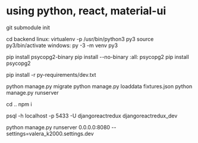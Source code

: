 using python, react, material-ui
==================
git submodule init

cd backend
linux:
	virtualenv -p /usr/bin/python3 py3
	source py3/bin/activate
windows:
	py -3 -m venv py3

pip install psycopg2-binary
pip install --no-binary :all: psycopg2
pip install psycopg2

pip install -r py-requirements/dev.txt

python manage.py migrate
python manage.py loaddata fixtures.json
python manage.py runserver

cd ..
npm i

psql -h localhost -p 5433 -U djangoreactredux djangoreactredux_dev

python manage.py runserver 0.0.0.0:8080 --settings=valera_k2000.settings.dev

